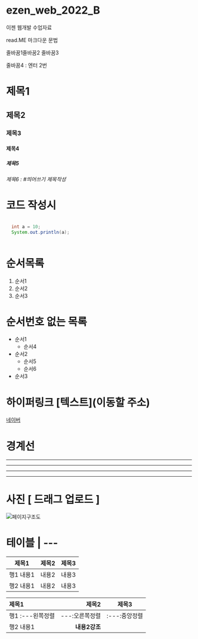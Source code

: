 # ezen_web_2022_B
이젠 웹개발 수업자료

read.ME 마크다운 문법

줄바꿈1줄바꿈2
줄바꿈3

줄바꿈4 : 엔터 2번

# 제목1
## 제목2
### 제목3
#### 제목4
##### 제목5
###### 제목6 : #띄어쓰기 제목작성

# 코드 작성시
```java

  int a = 10;
  System.out.println(a);
  
```

# 순서목록 
1. 순서1
2. 순서2
3. 순서3

# 순서번호 없는 목록
- 순서1
  - 순서4
- 순서2
  - 순서5
  - 순서6
- 순서3

# 하이퍼링크 [텍스트](이동할 주소)
[네이버](https://www.naver.com/)

# 경계선
---
----
-----
------

# 사진 [ 드래그 업로드 ]
![페이지구조도](https://user-images.githubusercontent.com/78428879/216248468-cf0a761a-b13c-42bd-947e-c1b3c6ff98f7.jpg)

# 테이블 | ---
|제목1|제목2|제목3|
|---|---|---|
|행1 내용1|내용2|내용3|
|행2 내용1|내용2|내용3|

|제목1|제목2|제목3|
|:---|---:|:---:|
|행1 :---왼쪽정렬|---:오른쪽정렬|:---:중앙정렬|
|행2 내용1|**내용2강조**| |

